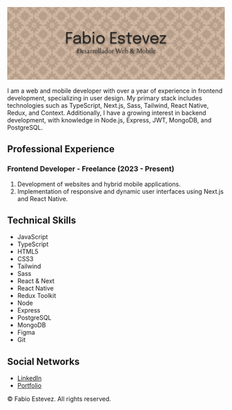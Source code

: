<link href='./style.css' rel='stylesheet'/>

<img src="./resources/BannerGitHub.png" alt="Fabio Estevez Banner"/>
<p>
I am a web and mobile developer with over a year of experience in frontend development, specializing in user design. My primary stack includes technologies such as TypeScript, Next.js, Sass, Tailwind, React Native, Redux, and Context. Additionally, I have a growing interest in backend development, with knowledge in Node.js, Express, JWT, MongoDB, and PostgreSQL.
</p>

<article>
    <h2>Professional Experience</h2>
    <h3>Frontend Developer - Freelance (2023 - Present)</h3>
    <ol>
        <li>Development of websites and hybrid mobile applications.</li>
        <li>Implementation of responsive and dynamic user interfaces using Next.js and React Native.</li>
    </ol>
</article>

<article>
    <h2>Technical Skills</h2>
    <ul>
        <li><box-icon type='logo' color='currentcolor' name='javascript'></box-icon>JavaScript</li>
        <li><box-icon type='logo' color='currentcolor' name='typescript'></box-icon>TypeScript</li>
        <li><box-icon type='logo' color='currentcolor' name='html5'></box-icon>HTML5</li>
        <li><box-icon type='logo' color='currentcolor' name='css3'></box-icon>CSS3</li>
        <li><box-icon type='logo' color='currentcolor' name='tailwind-css'></box-icon>Tailwind</li>
        <li><box-icon type='logo' color='currentcolor' name='sass'></box-icon>Sass</li>
        <li><box-icon type='logo' color='currentcolor' name='react'></box-icon>React & Next</li>
        <li><box-icon type='logo' color='currentcolor' name='react'></box-icon>React Native</li>
        <li><box-icon type='logo' color='currentcolor' name='redux'></box-icon>Redux Toolkit</li>
        <li><box-icon type='logo' color='currentcolor' name='nodejs'></box-icon>Node</li>
        <li><box-icon type='logo' color='currentcolor' name='nodejs'></box-icon>Express</li>
        <li><box-icon type='logo' color='currentcolor' name='postgresql'></box-icon>PostgreSQL</li>
        <li><box-icon type='logo' color='currentcolor' name='mongodb'></box-icon>MongoDB</li>
        <li><box-icon type='logo' color='currentcolor' name='figma'></box-icon>Figma</li>
        <li><box-icon type='logo' color='currentcolor' name='git'></box-icon>Git</li>
    </ul>
</article>

<article>
    <h2>Social Networks</h2>
    <ul>
        <li><a id='linkedin' href='https://www.linkedin.com/in/fabioestevezeh/'><box-icon type='logo' color='currentcolor' name='linkedin'></box-icon>LinkedIn</a></li>
        <li><a href='https://fabio-estevez-developer.vercel.app'><box-icon type='solid' color='currentcolor' name='folder'></box-icon>Portfolio</a></li>
    </ul>
</article>

<footer>
    <p>© Fabio Estevez. All rights reserved.</p>
</footer>

<script src="https://unpkg.com/boxicons@2.1.4/dist/boxicons.js"></script>
